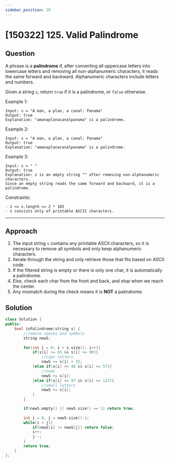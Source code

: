 ```yaml
---
sidebar_position: 20
---
```


# [150322] 125. Valid Palindrome

## Question 
A phrase is a **palindrome** if, after converting all uppercase letters into lowercase letters and removing all non-alphanumeric characters, it reads the same forward and backward. Alphanumeric characters include letters and numbers.

Given a string `s`, return `true` if it is a palindrome, or `false` otherwise.

Example 1:
```
Input: s = "A man, a plan, a canal: Panama"
Output: true
Explanation: "amanaplanacanalpanama" is a palindrome.
```
Example 2:
```
Input: s = "A man, a plan, a canal: Panama"
Output: true
Explanation: "amanaplanacanalpanama" is a palindrome.
```
Example 3:
```
Input: s = " "
Output: true
Explanation: s is an empty string "" after removing non-alphanumeric characters.
Since an empty string reads the same forward and backward, it is a palindrome.
 ```

Constraints:
```
- 1 <= s.length <= 2 * 105
- s consists only of printable ASCII characters.
```

---

## Approach

1. The input string `s` contains any printable ASCII characters, so it is necessary to remove all symbols and only keep alphanumeric characters.
2. Iterate through the string and only retrieve those that fits based on ASCII code.
3. If the filtered string is empty or there is only one char, it is automatically a palindrome.
4. Else, check each char from the front and back, and stop when we reach the center.
5. Any mismatch during the check means it is **NOT** a palindrome.

## Solution

```cpp
class Solution {
public:
    bool isPalindrome(string s) {
        //remove spaces and symbols
        string newS;
        
        for(int i = 0; i < s.size(); i++){
            if(s[i] >= 65 && s[i] <= 90){
                //caps letters
                newS += s[i] + 32;
            }else if(s[i] >= 48 && s[i] <= 57){
                //nums
                newS += s[i];
            }else if(s[i] >= 97 && s[i] <= 122){
                //small letters
                newS += s[i];
            }
        }

        if(newS.empty() || newS.size() == 1) return true;
        
        int i = 0, j = newS.size()-1;
        while(i < j){
            if(newS[i] != newS[j]) return false;
            i++;
            j--;
        }
        return true;
    }
};
```